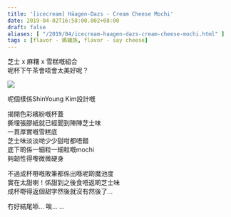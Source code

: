 ```yaml
---
title: '[icecream] Häagen-Dazs - Cream Cheese Mochi'
date: 2019-04-02T16:58:00.002+08:00
draft: false
aliases: [ "/2019/04/icecream-haagen-dazs-cream-cheese-mochi.html" ]
tags : [flavor - 螞蟻族, flavor - say cheese]
---
```


芝士 x 麻糬 x 雪糕嘅組合  
呢杯下午茶會唔會太美好呢？  

![](/images/haagendazscheesemochi.jpg)

呢個樣係ShinYoung Kim設計嘅  
  
揭開色彩繽紛嘅杯蓋  
撕埋張膠紙就已經聞到陣陣芝士味  
一貫厚實嘅雪糕底  
芝士味淡淡哋少少甜咁都唔錯  
底下啲係一細粒一細粒嘅mochi  
夠韌性得嚟微微硬身  
  
不過成杯嘢嘅敗筆都係出喺呢啲魔池度  
實在太甜喇！係甜到之後食唔返啲芝士味  
成杯嘢得返個甜字然後就沒有然後了…  
  
冇好結尾㖭… 唉… …